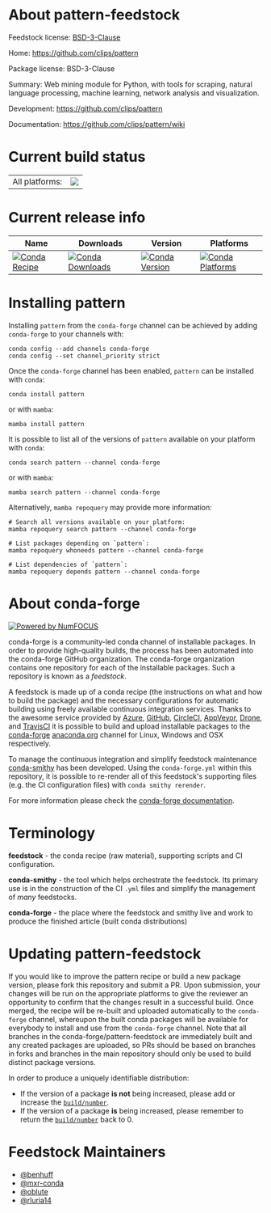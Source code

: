 About pattern-feedstock
=======================

Feedstock license: [BSD-3-Clause](https://github.com/conda-forge/pattern-feedstock/blob/main/LICENSE.txt)

Home: https://github.com/clips/pattern

Package license: BSD-3-Clause

Summary: Web mining module for Python, with tools for scraping, natural language processing, machine learning, network analysis and visualization.

Development: https://github.com/clips/pattern

Documentation: https://github.com/clips/pattern/wiki

Current build status
====================


<table><tr><td>All platforms:</td>
    <td>
      <a href="https://dev.azure.com/conda-forge/feedstock-builds/_build/latest?definitionId=8026&branchName=main">
        <img src="https://dev.azure.com/conda-forge/feedstock-builds/_apis/build/status/pattern-feedstock?branchName=main">
      </a>
    </td>
  </tr>
</table>

Current release info
====================

| Name | Downloads | Version | Platforms |
| --- | --- | --- | --- |
| [![Conda Recipe](https://img.shields.io/badge/recipe-pattern-green.svg)](https://anaconda.org/conda-forge/pattern) | [![Conda Downloads](https://img.shields.io/conda/dn/conda-forge/pattern.svg)](https://anaconda.org/conda-forge/pattern) | [![Conda Version](https://img.shields.io/conda/vn/conda-forge/pattern.svg)](https://anaconda.org/conda-forge/pattern) | [![Conda Platforms](https://img.shields.io/conda/pn/conda-forge/pattern.svg)](https://anaconda.org/conda-forge/pattern) |

Installing pattern
==================

Installing `pattern` from the `conda-forge` channel can be achieved by adding `conda-forge` to your channels with:

```
conda config --add channels conda-forge
conda config --set channel_priority strict
```

Once the `conda-forge` channel has been enabled, `pattern` can be installed with `conda`:

```
conda install pattern
```

or with `mamba`:

```
mamba install pattern
```

It is possible to list all of the versions of `pattern` available on your platform with `conda`:

```
conda search pattern --channel conda-forge
```

or with `mamba`:

```
mamba search pattern --channel conda-forge
```

Alternatively, `mamba repoquery` may provide more information:

```
# Search all versions available on your platform:
mamba repoquery search pattern --channel conda-forge

# List packages depending on `pattern`:
mamba repoquery whoneeds pattern --channel conda-forge

# List dependencies of `pattern`:
mamba repoquery depends pattern --channel conda-forge
```


About conda-forge
=================

[![Powered by
NumFOCUS](https://img.shields.io/badge/powered%20by-NumFOCUS-orange.svg?style=flat&colorA=E1523D&colorB=007D8A)](https://numfocus.org)

conda-forge is a community-led conda channel of installable packages.
In order to provide high-quality builds, the process has been automated into the
conda-forge GitHub organization. The conda-forge organization contains one repository
for each of the installable packages. Such a repository is known as a *feedstock*.

A feedstock is made up of a conda recipe (the instructions on what and how to build
the package) and the necessary configurations for automatic building using freely
available continuous integration services. Thanks to the awesome service provided by
[Azure](https://azure.microsoft.com/en-us/services/devops/), [GitHub](https://github.com/),
[CircleCI](https://circleci.com/), [AppVeyor](https://www.appveyor.com/),
[Drone](https://cloud.drone.io/welcome), and [TravisCI](https://travis-ci.com/)
it is possible to build and upload installable packages to the
[conda-forge](https://anaconda.org/conda-forge) [anaconda.org](https://anaconda.org/)
channel for Linux, Windows and OSX respectively.

To manage the continuous integration and simplify feedstock maintenance
[conda-smithy](https://github.com/conda-forge/conda-smithy) has been developed.
Using the ``conda-forge.yml`` within this repository, it is possible to re-render all of
this feedstock's supporting files (e.g. the CI configuration files) with ``conda smithy rerender``.

For more information please check the [conda-forge documentation](https://conda-forge.org/docs/).

Terminology
===========

**feedstock** - the conda recipe (raw material), supporting scripts and CI configuration.

**conda-smithy** - the tool which helps orchestrate the feedstock.
                   Its primary use is in the construction of the CI ``.yml`` files
                   and simplify the management of *many* feedstocks.

**conda-forge** - the place where the feedstock and smithy live and work to
                  produce the finished article (built conda distributions)


Updating pattern-feedstock
==========================

If you would like to improve the pattern recipe or build a new
package version, please fork this repository and submit a PR. Upon submission,
your changes will be run on the appropriate platforms to give the reviewer an
opportunity to confirm that the changes result in a successful build. Once
merged, the recipe will be re-built and uploaded automatically to the
`conda-forge` channel, whereupon the built conda packages will be available for
everybody to install and use from the `conda-forge` channel.
Note that all branches in the conda-forge/pattern-feedstock are
immediately built and any created packages are uploaded, so PRs should be based
on branches in forks and branches in the main repository should only be used to
build distinct package versions.

In order to produce a uniquely identifiable distribution:
 * If the version of a package **is not** being increased, please add or increase
   the [``build/number``](https://docs.conda.io/projects/conda-build/en/latest/resources/define-metadata.html#build-number-and-string).
 * If the version of a package **is** being increased, please remember to return
   the [``build/number``](https://docs.conda.io/projects/conda-build/en/latest/resources/define-metadata.html#build-number-and-string)
   back to 0.

Feedstock Maintainers
=====================

* [@benhuff](https://github.com/benhuff/)
* [@mxr-conda](https://github.com/mxr-conda/)
* [@oblute](https://github.com/oblute/)
* [@rluria14](https://github.com/rluria14/)

